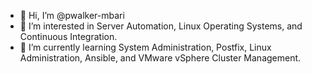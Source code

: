 - 👋 Hi, I’m @pwalker-mbari
- 👀 I’m interested in Server Automation, Linux Operating Systems, and Continuous Integration.
- 🌱 I’m currently learning System Administration, Postfix, Linux Administration, Ansible, and VMware vSphere Cluster Management.

<!---
pwalker-mbari/pwalker-mbari is a ✨ special ✨ repository because its `README.md` (this file) appears on your GitHub profile.
You can click the Preview link to take a look at your changes.
--->
